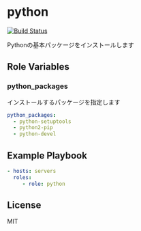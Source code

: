 python
=========

[![Build Status](https://travis-ci.org/wate/ansible-role-python.svg?branch=master)](https://travis-ci.org/wate/ansible-role-python)

Pythonの基本パッケージをインストールします

Role Variables
--------------

### python_packages

インストールするパッケージを指定します

```yaml
python_packages:
  - python-setuptools
  - python2-pip
  - python-devel
```

Example Playbook
----------------

```yaml
- hosts: servers
  roles:
     - role: python
```

License
-------

MIT
